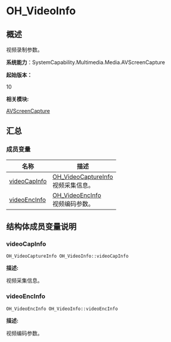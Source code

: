 # OH_VideoInfo


## 概述

视频录制参数。

**系统能力**：SystemCapability.Multimedia.Media.AVScreenCapture

**起始版本：**

10

**相关模块:**

[AVScreenCapture](_a_v_screen_capture.md)


## 汇总


### 成员变量

| 名称 | 描述 | 
| -------- | -------- |
| [videoCapInfo](#videocapinfo) | [OH_VideoCaptureInfo](_o_h___video_capture_info.md)<br/>视频采集信息。 | 
| [videoEncInfo](#videoencinfo) | [OH_VideoEncInfo](_o_h___video_enc_info.md)<br/>视频编码参数。 | 


## 结构体成员变量说明


### videoCapInfo

```
OH_VideoCaptureInfo OH_VideoInfo::videoCapInfo
```

**描述:**

视频采集信息。


### videoEncInfo

```
OH_VideoEncInfo OH_VideoInfo::videoEncInfo
```

**描述:**

视频编码参数。
